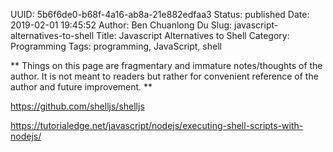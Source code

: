 UUID: 5b6f6de0-b68f-4a16-ab8a-21e882edfaa3
Status: published
Date: 2019-02-01 19:45:52
Author: Ben Chuanlong Du
Slug: javascript-alternatives-to-shell
Title: Javascript Alternatives to Shell
Category: Programming
Tags: programming, JavaScript, shell

**
Things on this page are
fragmentary and immature notes/thoughts of the author.
It is not meant to readers
but rather for convenient reference of the author and future improvement.
**

https://github.com/shelljs/shelljs

https://tutorialedge.net/javascript/nodejs/executing-shell-scripts-with-nodejs/

